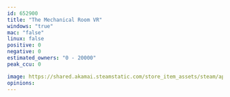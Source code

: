 ```yaml
---
id: 652900
title: "The Mechanical Room VR"
windows: "true"
mac: "false"
linux: false
positive: 0
negative: 0
estimated_owners: "0 - 20000"
peak_ccu: 0

image: https://shared.akamai.steamstatic.com/store_item_assets/steam/apps/652900/header.jpg?t=1667480965
opinions:
---
```

